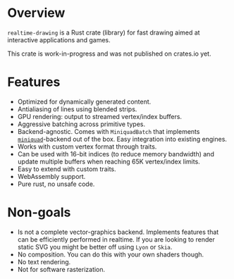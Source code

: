 # Overview
`realtime-drawing` is a Rust crate (library) for fast drawing aimed at interactive applications and games. 

This crate is work-in-progress and was not published on crates.io yet.

# Features
- Optimized for dynamically generated content.
- Antialiasing of lines using blended strips.
- GPU rendering: output to streamed vertex/index buffers.
- Aggressive batching across primitive types.
- Backend-agnostic. Comes with `MiniquadBatch` that implements [`miniquad`](https://github.com/not-fl3/miniquad)-backend out of the box. Easy integration into existing engines.
- Works with custom vertex format through traits.
- Can be used with 16-bit indices (to reduce memory bandwidth) and update multiple buffers when reaching 65K vertex/index limits.
- Easy to extend with custom traits.
- WebAssembly support.
- Pure rust, no unsafe code.
<!-- * No dependencies in minimal configuration. -->
<!-- * Supports parametrization of various shapes with a lambda function. Easy to add custom colors, UV-s or add third dimension to 2D-primitives. -->
<!-- * SIMD support -->

# Non-goals
* Is not a complete vector-graphics backend. Implements features that can be efficiently performed in realtime. 
  If you are looking to render static SVG you might be better off using `Lyon` or `Skia`.
* No composition. You can do this with your own shaders though.
* No text rendering.
* Not for software rasterization.

<!--
# Examples
## Showcase
## Lines
## Jumping Rabbits
Online demo.
-->

<!-- # Comparison of local antialiasing to MXAA  -->
<!-- # Benchmarks
macroquad, ggez, lyon, piston, ImDrawList -->

<!--
-->

